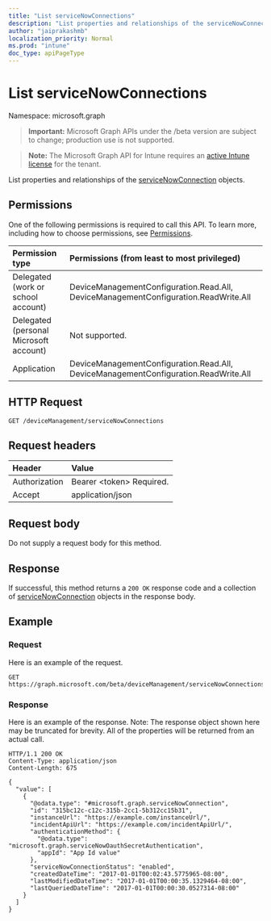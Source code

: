 ```yaml
---
title: "List serviceNowConnections"
description: "List properties and relationships of the serviceNowConnection objects."
author: "jaiprakashmb"
localization_priority: Normal
ms.prod: "intune"
doc_type: apiPageType
---
```


# List serviceNowConnections

Namespace: microsoft.graph

> **Important:** Microsoft Graph APIs under the /beta version are subject to change; production use is not supported.

> **Note:** The Microsoft Graph API for Intune requires an [active Intune license](https://go.microsoft.com/fwlink/?linkid=839381) for the tenant.

List properties and relationships of the [serviceNowConnection](../resources/intune-servicenowconnectorservice-servicenowconnection.md) objects.

## Permissions
One of the following permissions is required to call this API. To learn more, including how to choose permissions, see [Permissions](/graph/permissions-reference).

|Permission type|Permissions (from least to most privileged)|
|:---|:---|
|Delegated (work or school account)|DeviceManagementConfiguration.Read.All, DeviceManagementConfiguration.ReadWrite.All|
|Delegated (personal Microsoft account)|Not supported.|
|Application|DeviceManagementConfiguration.Read.All, DeviceManagementConfiguration.ReadWrite.All|

## HTTP Request
<!-- {
  "blockType": "ignored"
}
-->
``` http
GET /deviceManagement/serviceNowConnections
```

## Request headers
|Header|Value|
|:---|:---|
|Authorization|Bearer &lt;token&gt; Required.|
|Accept|application/json|

## Request body
Do not supply a request body for this method.

## Response
If successful, this method returns a `200 OK` response code and a collection of [serviceNowConnection](../resources/intune-servicenowconnectorservice-servicenowconnection.md) objects in the response body.

## Example

### Request
Here is an example of the request.
``` http
GET https://graph.microsoft.com/beta/deviceManagement/serviceNowConnections
```

### Response
Here is an example of the response. Note: The response object shown here may be truncated for brevity. All of the properties will be returned from an actual call.
``` http
HTTP/1.1 200 OK
Content-Type: application/json
Content-Length: 675

{
  "value": [
    {
      "@odata.type": "#microsoft.graph.serviceNowConnection",
      "id": "315bc12c-c12c-315b-2cc1-5b312cc15b31",
      "instanceUrl": "https://example.com/instanceUrl/",
      "incidentApiUrl": "https://example.com/incidentApiUrl/",
      "authenticationMethod": {
        "@odata.type": "microsoft.graph.serviceNowOauthSecretAuthentication",
        "appId": "App Id value"
      },
      "serviceNowConnectionStatus": "enabled",
      "createdDateTime": "2017-01-01T00:02:43.5775965-08:00",
      "lastModifiedDateTime": "2017-01-01T00:00:35.1329464-08:00",
      "lastQueriedDateTime": "2017-01-01T00:00:30.0527314-08:00"
    }
  ]
}
```
